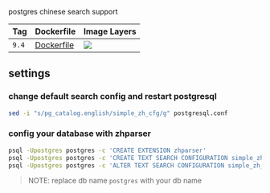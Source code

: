 postgres chinese search support

Tag | Dockerfile | Image Layers
----|------------|-------------
`9.4` | [Dockerfile](https://github.com/helphi/Dockerfile-postgres-zhparser/blob/master/9.4/Dockerfile) | [![](https://images.microbadger.com/badges/image/helphi/postgres-zhparser:9.4.svg)](https://microbadger.com/images/helphi/postgres-zhparser:9.4 "Get your own image badge on microbadger.com")

## settings

### change default search config and restart postgresql

```sh
sed -i "s/pg_catalog.english/simple_zh_cfg/g" postgresql.conf
```

### config your database with zhparser

```sh
psql -Upostgres postgres -c 'CREATE EXTENSION zhparser'
psql -Upostgres postgres -c 'CREATE TEXT SEARCH CONFIGURATION simple_zh_cfg (PARSER = zhparser);'
psql -Upostgres postgres -c 'ALTER TEXT SEARCH CONFIGURATION simple_zh_cfg ADD MAPPING FOR n,v,a,i,e,l WITH simple;'
```

> NOTE: replace db name `postgres` with your db name
